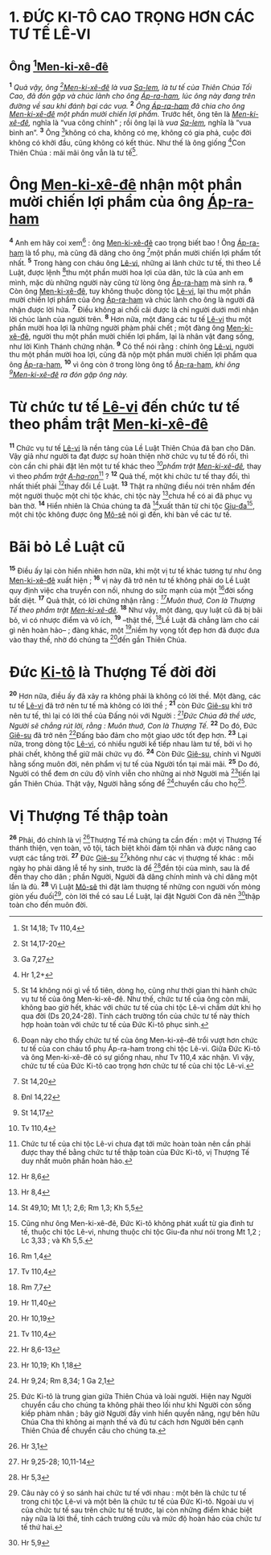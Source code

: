 # 1. ĐỨC KI-TÔ CAO TRỌNG HƠN CÁC TƯ TẾ LÊ-VI

## Ông [^1@-177cc756-95a9-41b7-8df5-cbf9ae440cbb][Men-ki-xê-đê]()
<sup><b>1</b></sup> *Quả vậy, ông [^2@-177cc756-95a9-41b7-8df5-cbf9ae440cbb][Men-ki-xê-đê]() là vua [Sa-lem](), là tư tế của Thiên Chúa Tối Cao, đã đón gặp và chúc lành cho ông [Áp-ra-ham](), lúc ông này đang trên đường về sau khi đánh bại các vua.* <sup><b>2</b></sup> *Ông [Áp-ra-ham]() đã chia cho ông [Men-ki-xê-đê]() một phần mười chiến lợi phẩm.* Trước hết, ông tên là *[Men-ki-xê-đê](),* nghĩa là “vua công chính” ; rồi ông lại là *vua [Sa-lem](),* nghĩa là “vua bình an”. <sup><b>3</b></sup> Ông [^3@-177cc756-95a9-41b7-8df5-cbf9ae440cbb]không có cha, không có mẹ, không có gia phả, cuộc đời không có khởi đầu, cũng không có kết thúc. Như thế là ông giống [^4@-177cc756-95a9-41b7-8df5-cbf9ae440cbb]Con Thiên Chúa : mãi mãi ông vẫn là tư tế[^1-177cc756-95a9-41b7-8df5-cbf9ae440cbb].

# Ông [Men-ki-xê-đê]() nhận một phần mười chiến lợi phẩm của ông [Áp-ra-ham]()
<sup><b>4</b></sup> Anh em hãy coi xem[^2-177cc756-95a9-41b7-8df5-cbf9ae440cbb] : ông [Men-ki-xê-đê]() cao trọng biết bao ! Ông [Áp-ra-ham]() là tổ phụ, mà cũng đã dâng cho ông [^5@-177cc756-95a9-41b7-8df5-cbf9ae440cbb]một phần mười chiến lợi phẩm tốt nhất. <sup><b>5</b></sup> Trong hàng con cháu ông [Lê-vi](), những ai lãnh chức tư tế, thì theo Lề Luật, được lệnh [^6@-177cc756-95a9-41b7-8df5-cbf9ae440cbb]thu một phần mười hoa lợi của dân, tức là của anh em mình, mặc dù những người này cũng từ lòng ông [Áp-ra-ham]() mà sinh ra. <sup><b>6</b></sup> Còn ông [Men-ki-xê-đê](), tuy không thuộc dòng tộc [Lê-vi](), lại thu một phần mười chiến lợi phẩm của ông [Áp-ra-ham]() và chúc lành cho ông là người đã nhận được lời hứa. <sup><b>7</b></sup> Điều không ai chối cãi được là chỉ người dưới mới nhận lời chúc lành của người trên. <sup><b>8</b></sup> Hơn nữa, một đàng các tư tế [Lê-vi]() thu một phần mười hoa lợi là những người phàm phải chết ; một đàng ông [Men-ki-xê-đê](), người thu một phần mười chiến lợi phẩm, lại là nhân vật đang sống, như lời Kinh Thánh chứng nhận. <sup><b>9</b></sup> Có thể nói rằng : chính ông [Lê-vi](), người thu một phần mười hoa lợi, cũng đã nộp một phần mười chiến lợi phẩm qua ông [Áp-ra-ham](), <sup><b>10</b></sup> vì ông còn ở trong lòng ông tổ [Áp-ra-ham](), *khi ông [^7@-177cc756-95a9-41b7-8df5-cbf9ae440cbb][Men-ki-xê-đê]() ra đón gặp ông này.*

# Từ chức tư tế [Lê-vi]() đến chức tư tế theo phẩm trật [Men-ki-xê-đê]()
<sup><b>11</b></sup> Chức vụ tư tế [Lê-vi]() là nền tảng của Lề Luật Thiên Chúa đã ban cho Dân. Vậy giả như người ta đạt được sự hoàn thiện nhờ chức vụ tư tế đó rồi, thì còn cần chi phải đặt lên một tư tế khác theo *[^8@-177cc756-95a9-41b7-8df5-cbf9ae440cbb]phẩm trật [Men-ki-xê-đê](),* thay vì theo *phẩm trật [A-ha-ron]()*[^3-177cc756-95a9-41b7-8df5-cbf9ae440cbb] ? <sup><b>12</b></sup> Quả thế, một khi chức tư tế thay đổi, thì nhất thiết phải [^9@-177cc756-95a9-41b7-8df5-cbf9ae440cbb]thay đổi Lề Luật. <sup><b>13</b></sup> Thật ra những điều nói trên nhắm đến một người thuộc một chi tộc khác, chi tộc này [^10@-177cc756-95a9-41b7-8df5-cbf9ae440cbb]chưa hề có ai đã phục vụ bàn thờ. <sup><b>14</b></sup> Hiển nhiên là Chúa chúng ta đã [^11@-177cc756-95a9-41b7-8df5-cbf9ae440cbb]xuất thân từ chi tộc [Giu-đa]()[^4-177cc756-95a9-41b7-8df5-cbf9ae440cbb], một chi tộc không được ông [Mô-sê]() nói gì đến, khi bàn về các tư tế.

# Bãi bỏ Lề Luật cũ
<sup><b>15</b></sup> Điều ấy lại còn hiển nhiên hơn nữa, khi một vị tư tế khác tương tự như ông [Men-ki-xê-đê]() xuất hiện ; <sup><b>16</b></sup> vị này đã trở nên tư tế không phải do Lề Luật quy định việc cha truyền con nối, nhưng do sức mạnh của một [^12@-177cc756-95a9-41b7-8df5-cbf9ae440cbb]đời sống bất diệt. <sup><b>17</b></sup> Quả thật, có lời chứng nhận rằng : *[^13@-177cc756-95a9-41b7-8df5-cbf9ae440cbb]Muôn thuở, Con là Thượng Tế theo phẩm trật [Men-ki-xê-đê]().* <sup><b>18</b></sup> Như vậy, một đàng, quy luật cũ đã bị bãi bỏ, vì có nhược điểm và vô ích, <sup><b>19</b></sup> –thật thế, [^14@-177cc756-95a9-41b7-8df5-cbf9ae440cbb]Lề Luật đã chẳng làm cho cái gì nên hoàn hảo– ; đàng khác, một [^15@-177cc756-95a9-41b7-8df5-cbf9ae440cbb]niềm hy vọng tốt đẹp hơn đã được đưa vào thay thế, nhờ đó chúng ta [^16@-177cc756-95a9-41b7-8df5-cbf9ae440cbb]đến gần Thiên Chúa.

# Đức [Ki-tô]() là Thượng Tế đời đời
<sup><b>20</b></sup> Hơn nữa, điều ấy đã xảy ra không phải là không có lời thề. Một đàng, các tư tế [Lê-vi]() đã trở nên tư tế mà không có lời thề ; <sup><b>21</b></sup> còn Đức [Giê-su]() khi trở nên tư tế, thì lại có lời thề của Đấng nói với Người : *[^17@-177cc756-95a9-41b7-8df5-cbf9ae440cbb]Đức Chúa đã thề ước, Người sẽ chẳng rút lời, rằng : Muôn thuở, Con là Thượng Tế.* <sup><b>22</b></sup> Do đó, Đức [Giê-su]() đã trở nên [^18@-177cc756-95a9-41b7-8df5-cbf9ae440cbb]Đấng bảo đảm cho một giao ước tốt đẹp hơn. <sup><b>23</b></sup> Lại nữa, trong dòng tộc [Lê-vi](), có nhiều người kế tiếp nhau làm tư tế, bởi vì họ phải chết, không thể giữ mãi chức vụ đó. <sup><b>24</b></sup> Còn Đức [Giê-su](), chính vì Người hằng sống muôn đời, nên phẩm vị tư tế của Người tồn tại mãi mãi. <sup><b>25</b></sup> Do đó, Người có thể đem ơn cứu độ vĩnh viễn cho những ai nhờ Người mà [^19@-177cc756-95a9-41b7-8df5-cbf9ae440cbb]tiến lại gần Thiên Chúa. Thật vậy, Người hằng sống để [^20@-177cc756-95a9-41b7-8df5-cbf9ae440cbb]chuyển cầu cho họ[^5-177cc756-95a9-41b7-8df5-cbf9ae440cbb].

# Vị Thượng Tế thập toàn
<sup><b>26</b></sup> Phải, đó chính là vị [^21@-177cc756-95a9-41b7-8df5-cbf9ae440cbb]Thượng Tế mà chúng ta cần đến : một vị Thượng Tế thánh thiện, vẹn toàn, vô tội, tách biệt khỏi đám tội nhân và được nâng cao vượt các tầng trời. <sup><b>27</b></sup> Đức [Giê-su]() [^22@-177cc756-95a9-41b7-8df5-cbf9ae440cbb]không như các vị thượng tế khác : mỗi ngày họ phải dâng lễ tế hy sinh, trước là để [^23@-177cc756-95a9-41b7-8df5-cbf9ae440cbb]đền tội của mình, sau là để đền thay cho dân ; phần Người, Người đã dâng chính mình và chỉ dâng một lần là đủ. <sup><b>28</b></sup> Vì Luật [Mô-sê]() thì đặt làm thượng tế những con người vốn mỏng giòn yếu đuối[^6-177cc756-95a9-41b7-8df5-cbf9ae440cbb], còn lời thề có sau Lề Luật, lại đặt Người Con đã nên [^24@-177cc756-95a9-41b7-8df5-cbf9ae440cbb]thập toàn cho đến muôn đời.

[^1-177cc756-95a9-41b7-8df5-cbf9ae440cbb]: St 14 không nói gì về tổ tiên, dòng họ, cũng như thời gian thi hành chức vụ tư tế của ông Men-ki-xê-đê. Như thế, chức tư tế của ông còn mãi, không bao giờ hết, khác với chức tư tế của chi tộc Lê-vi chấm dứt khi họ qua đời (Ds 20,24-28). Tính cách trường tồn của chức tư tế này thích hợp hoàn toàn với chức tư tế của Đức Ki-tô phục sinh.
[^2-177cc756-95a9-41b7-8df5-cbf9ae440cbb]: Đoạn này cho thấy chức tư tế của ông Men-ki-xê-đê trổi vượt hơn chức tư tế của con cháu tổ phụ Áp-ra-ham trong chi tộc Lê-vi. Giữa Đức Ki-tô và ông Men-ki-xê-đê có sự giống nhau, như Tv 110,4 xác nhận. Vì vậy, chức tư tế của Đức Ki-tô cao trọng hơn chức tư tế của chi tộc Lê-vi.
[^3-177cc756-95a9-41b7-8df5-cbf9ae440cbb]: Chức tư tế của chi tộc Lê-vi chưa đạt tới mức hoàn toàn nên cần phải được thay thế bằng chức tư tế thập toàn của Đức Ki-tô, vị Thượng Tế duy nhất muôn phần hoàn hảo.
[^4-177cc756-95a9-41b7-8df5-cbf9ae440cbb]: Cũng như ông Men-ki-xê-đê, Đức Ki-tô không phát xuất từ gia đình tư tế, thuộc chi tộc Lê-vi, nhưng thuộc chi tộc Giu-đa như nói trong Mt 1,2 ; Lc 3,33 ; và Kh 5,5.
[^5-177cc756-95a9-41b7-8df5-cbf9ae440cbb]: Đức Ki-tô là trung gian giữa Thiên Chúa và loài người. Hiện nay Người chuyển cầu cho chúng ta không phải theo lối như khi Người còn sống kiếp phàm nhân ; bây giờ Người đầy vinh hiển quyền năng, ngự bên hữu Chúa Cha thì không ai mạnh thế và đủ tư cách hơn Người bên cạnh Thiên Chúa để chuyển cầu cho chúng ta.
[^6-177cc756-95a9-41b7-8df5-cbf9ae440cbb]: Câu này có ý so sánh hai chức tư tế với nhau : một bên là chức tư tế trong chi tộc Lê-vi và một bên là chức tư tế của Đức Ki-tô. Ngoài ưu vị của chức tư tế sau trên chức tư tế trước, lại còn những điểm khác biệt này nữa là lời thề, tính cách trường cửu và mức độ hoàn hảo của chức tư tế thứ hai.
[^1@-177cc756-95a9-41b7-8df5-cbf9ae440cbb]: St 14,18; Tv 110,4
[^2@-177cc756-95a9-41b7-8df5-cbf9ae440cbb]: St 14,17-20
[^3@-177cc756-95a9-41b7-8df5-cbf9ae440cbb]: Ga 7,27
[^4@-177cc756-95a9-41b7-8df5-cbf9ae440cbb]: Hr 1,2+
[^5@-177cc756-95a9-41b7-8df5-cbf9ae440cbb]: St 14,20
[^6@-177cc756-95a9-41b7-8df5-cbf9ae440cbb]: Đnl 14,22
[^7@-177cc756-95a9-41b7-8df5-cbf9ae440cbb]: St 14,17
[^8@-177cc756-95a9-41b7-8df5-cbf9ae440cbb]: Tv 110,4
[^9@-177cc756-95a9-41b7-8df5-cbf9ae440cbb]: Hr 8,6
[^10@-177cc756-95a9-41b7-8df5-cbf9ae440cbb]: Hr 8,4
[^11@-177cc756-95a9-41b7-8df5-cbf9ae440cbb]: St 49,10; Mt 1,1; 2,6; Rm 1,3; Kh 5,5
[^12@-177cc756-95a9-41b7-8df5-cbf9ae440cbb]: Rm 1,4
[^13@-177cc756-95a9-41b7-8df5-cbf9ae440cbb]: Tv 110,4
[^14@-177cc756-95a9-41b7-8df5-cbf9ae440cbb]: Rm 7,7
[^15@-177cc756-95a9-41b7-8df5-cbf9ae440cbb]: Hr 11,40
[^16@-177cc756-95a9-41b7-8df5-cbf9ae440cbb]: Hr 10,19
[^17@-177cc756-95a9-41b7-8df5-cbf9ae440cbb]: Tv 110,4
[^18@-177cc756-95a9-41b7-8df5-cbf9ae440cbb]: Hr 8,6-13
[^19@-177cc756-95a9-41b7-8df5-cbf9ae440cbb]: Hr 10,19; Kh 1,18
[^20@-177cc756-95a9-41b7-8df5-cbf9ae440cbb]: Hr 9,24; Rm 8,34; 1 Ga 2,1
[^21@-177cc756-95a9-41b7-8df5-cbf9ae440cbb]: Hr 3,1
[^22@-177cc756-95a9-41b7-8df5-cbf9ae440cbb]: Hr 9,25-28; 10,11-14
[^23@-177cc756-95a9-41b7-8df5-cbf9ae440cbb]: Hr 5,3
[^24@-177cc756-95a9-41b7-8df5-cbf9ae440cbb]: Hr 5,9